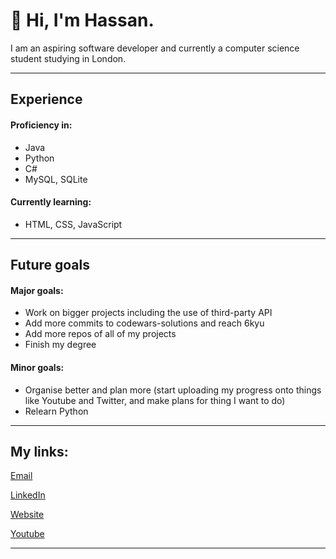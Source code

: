 
# 👋 Hi, I'm Hassan.

I am an aspiring software developer and currently a computer science student studying in London.

---
## **Experience**
#### **Proficiency in:**
- Java
- Python
- C#
- MySQL, SQLite
#### **Currently learning:**
- HTML, CSS, JavaScript
---
## **Future goals**
#### **Major goals:**
- Work on bigger projects including the use of third-party API
- Add more commits to codewars-solutions and reach 6kyu
- Add more repos of all of my projects
- Finish my degree
#### **Minor goals:**
- Organise better and plan more (start uploading my progress onto things like Youtube and Twitter, and make plans for thing I want to do)
- Relearn Python
---
## My links:

[Email][email]

[LinkedIn][linkedin]

[Website][website]

[Youtube][youtube]

---







[email]: mailto:contact@hassanj.dev (Email)
[youtube]: https://www.youtube.com/channel/UCUJiDUP8P0lsjKreaW45pdw (Youtube)
[linkedin]: https://www.linkedin.com/in/hassan-javed-924629221 (LinkedIn)
[website]: https://hassanj.dev (Website)
